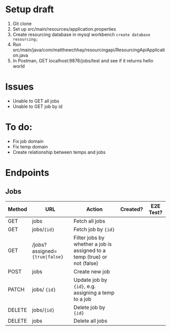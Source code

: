 # Setup draft

1. Git clone
2. Set up src/main/resources/application.properties
3. Create resourcing database in mysql workbench `create database resourcing;`
4. Run src/main/java/com/matthewchhay/resourcingapi/ResourcingApiApplication.java
5. In Postman, GET localhost:9876/jobs/test and see if it returns hello world

# Issues

-   Unable to GET all jobs
-   Unable to GET job by id

# To do:

-   Fix job domain
-   Fix temp domain
-   Create relationship between temps and jobs

# Endpoints

## Jobs

| Method | URL                            | Action                                                                   | Created? | E2E Test? |
| ------ | ------------------------------ | ------------------------------------------------------------------------ | -------- | --------- |
| GET    | jobs                           | Fetch all jobs                                                           |          |           |
| GET    | jobs/`{id}`                    | Fetch job by `{id}`                                                      |          |           |
| GET    | /jobs?assigned=`{true\|false}` | Filter jobs by whether a job is assigned to a temp (true) or not (false) |          |           |
| POST   | jobs                           | Create new job                                                           |          |           |
| PATCH  | jobs/ `{id}`                   | Update job by `{id}`, e.g. assigning a temp to a job                     |          |           |
| DELETE | jobs/`{id}`                    | Delete job by `{id}`                                                     |          |           |
| DELETE | jobs                           | Delete all jobs                                                          |          |           |
